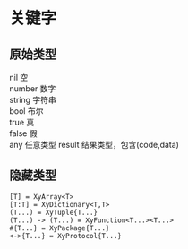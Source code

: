 # 关键字
## 原始类型
nil 空  
number 数字  
string 字符串  
bool 布尔  
true 真  
false 假  
any 任意类型
result 结果类型，包含(code,data)

## 隐藏类型
    [T] = XyArray<T>
    [T:T] = XyDictionary<T,T>
    (T...) = XyTuple{T...}
    (T...) -> (T...) = XyFunction<T...><T...>
    #{T...} = XyPackage{T...}
    <->{T...} = XyProtocol{T...}